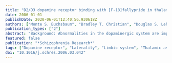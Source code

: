 ```yaml
---
title: "D2/D3 dopamine receptor binding with [F-18]fallypride in thalamus and cortex of patients with schizophrenia"
date: 2006-01-01
publishDate: 2020-06-01T12:40:56.930618Z
authors: ["Monte S. Buchsbaum", "Bradley T. Christian", "Douglas S. Lehrer", "Tanjore K. Narayanan", "Bingzhi Shi", "Joseph Mantil", "Eileen Kemether", "Terrence R. Oakes", "Jogeshwar Mukherjee"]
publication_types: ["2"]
abstract: "Background: Abnormalities in the dopaminergic system are implicated in schizophrenia. [F-18]fallypride is a highly selective, high affinity PET ligand well suited for measuring D2/D3 receptor availability in the extrastriatal regions of the brain including thalamus, prefrontal, cingulate, and temporal cortex, brain regions implicated in schizophrenia with other imaging modalities. Methods: Resting [F-18]fallypride PET studies were acquired together with anatomical MRI for accurate coregistration and image analysis on 15 drug näive schizophrenics (10 men, 5 women, mean age 28.5 years) and 15 matched controls (9 men, 6 women, mean age 27.4 years). Dopamine D2/D3 receptor levels were measured as binding potential (BP). The fallypride BP images of each subject were spatially normalized and subsequently smoothed for group comparison. Measures of significance between the schizophrenic and control groups were determined using statistical parametric mapping (SPM). The medial dorsal nucleus and pulvinar were also traced on coregistered MRI for detailed assessment of BP in these regions. Results: The thalamus of patients with schizophrenia had lower [F-18]fallypride BP than normal controls and this was the brain area with the greatest difference (range - 8.5% to - 27.2%). Left medial dorsal nucleus and left pulvinar showed the greatest decreases (- 21.6% and - 27.2% respectively). The patients with schizophrenia also demonstrated D2/D3 BP reduction in the amygdala region, cingulate gyrus, and the temporal cortices. Conclusions: These findings suggest that drug naïve patients with schizophrenia have significant reductions in extrastratial D2/D3 receptor availability. The reductions were most prominent in regions of the thalamus, replicating other studies both with high affinity D2/D3 ligands and consistent with FDG-PET studies, further supporting the hypothesis of thalamic abnormalities in this patient population. © 2006 Elsevier B.V. All rights reserved."
featured: false
publication: "*Schizophrenia Research*"
tags: ["Dopamine receptor", "Laterality", "Limbic system", "Thalamic association nuclei"]
doi: "10.1016/j.schres.2006.03.042"
---
```


